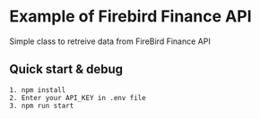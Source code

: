 # Example of Firebird Finance API 

Simple class to retreive data from FireBird Finance API

## Quick start & debug

    1. npm install
    2. Enter your API_KEY in .env file
    3. npm run start

